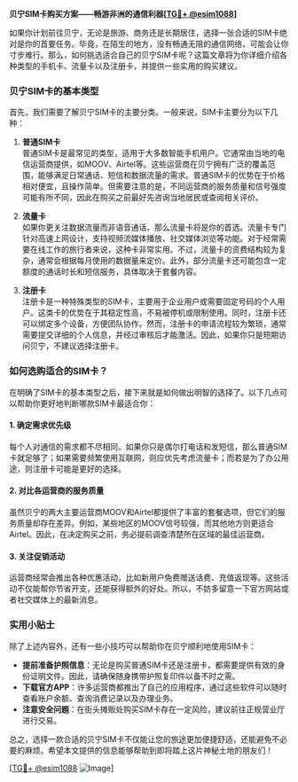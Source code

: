 **贝宁SIM卡购买方案——畅游非洲的通信利器[[TG💪+ @esim1088](https://t.me/s/esim1088)]**

如果你计划前往贝宁，无论是旅游、商务还是长期居住，选择一张合适的SIM卡绝对是你的首要任务。毕竟，在陌生的地方，没有畅通无阻的通信网络，可能会让你寸步难行。那么，如何挑选适合自己的贝宁SIM卡呢？这篇文章将为你详细介绍各种类型的手机卡、流量卡以及注册卡，并提供一些实用的购买建议。

### 贝宁SIM卡的基本类型

首先，我们需要了解贝宁SIM卡的主要分类。一般来说，SIM卡主要分为以下几种：

1. **普通SIM卡**  
   普通SIM卡是最常见的类型，适用于大多数智能手机用户。它通常由当地的电信运营商提供，如MOOV、Airtel等。这些运营商在贝宁拥有广泛的覆盖范围，能够满足日常通话、短信和数据流量的需求。普通SIM卡的优势在于价格相对便宜，且操作简单。但需要注意的是，不同运营商的服务质量和信号强度可能有所不同，因此在购买之前最好先咨询当地居民或查阅相关评价。

2. **流量卡**  
   如果你更关注数据流量而非语音通话，那么流量卡将是你的首选。流量卡专门针对高速上网设计，支持视频流媒体播放、社交媒体浏览等功能。对于经常需要在线工作的旅行者来说，这种卡非常实用。不过，流量卡的资费结构较为复杂，通常会根据每月使用的数据量来定价。此外，部分流量卡还可能包含一定额度的通话时长和短信服务，具体取决于套餐内容。

3. **注册卡**  
   注册卡是一种特殊类型的SIM卡，主要用于企业用户或需要固定号码的个人用户。这类卡的优势在于其稳定性高，不易被停机或限制使用。同时，注册卡还可以绑定多个设备，方便团队协作。然而，注册卡的申请流程较为繁琐，通常需要提交详细的个人信息，并经过审核后才能激活。因此，如果你只是短期访问贝宁，不建议选择注册卡。

### 如何选购适合的SIM卡？

在明确了SIM卡的基本类型之后，接下来就是如何做出明智的选择了。以下几点可以帮助你更好地判断哪款SIM卡最适合你：

#### 1. 确定需求优先级  
每个人对通信的需求都不尽相同。如果你只是偶尔打电话和发短信，那么普通SIM卡就足够了；如果需要频繁使用互联网，则应优先考虑流量卡；而若是为了办公用途，则注册卡可能是更好的选择。

#### 2. 对比各运营商的服务质量  
虽然贝宁的两大主要运营商MOOV和Airtel都提供了丰富的套餐选项，但它们的服务质量却存在差异。例如，某些地区的MOOV信号较强，而其他地方则更适合Airtel。因此，在决定购买之前，务必提前调查清楚所在区域的最佳运营商。

#### 3. 关注促销活动  
运营商经常会推出各种优惠活动，比如新用户免费赠送话费、充值返现等。这些活动不仅能帮你节省开支，还能获得额外的好处。所以，不妨多留意一下官方网站或者社交媒体上的最新消息。

### 实用小贴士

除了上述内容外，还有一些小技巧可以帮助你在贝宁顺利地使用SIM卡：

- **提前准备护照信息**：无论是购买普通SIM卡还是注册卡，都需要提供有效的身份证明文件。因此，请确保随身携带护照复印件以备不时之需。
- **下载官方APP**：许多运营商都推出了自己的应用程序，通过这些软件可以随时查看账户余额、查询消费记录以及办理业务。
- **注意安全问题**：在街头摊贩处购买SIM卡存在一定风险，建议前往正规营业厅进行交易。

总之，选择一款合适的贝宁SIM卡不仅能让您的旅途更加便捷舒适，还能避免不必要的麻烦。希望本文提供的信息能够帮助到即将踏上这片神秘土地的朋友们！

[[TG💪+ @esim1088](https://t.me/s/esim1088) ![Image](https://i.postimg.cc/4NQfJmqS/Snipaste-2025-05-13-00-14-12.png)]